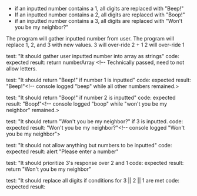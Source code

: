 * if an inputted number contains a 1, all digits are replaced with "Beep!"
* If an inputted number contains a 2, all digits are replaced with "Boop!"
* if an inputted number contains a 3, all digits are replaced with "Won't you be my neighbor?"


The program will gather inputted number from user. <!--- parseInt(inputNumber) --->
The program will replace 1, 2, and 3 with new values.
3 will over-ride 2 + 1
2 will over-ride 1


test: "It should gather user inputted number into array as strings"
code:
expected result: return numberArray <!-- Technically passed, need to not allow letters.



test: "It should return "Beep!" if number 1 is inputted"
code:
expected result: "Beep!"<!-- console logged "beep" while all other numbers remained.>

test: "It should return "Boop!" if number 2 is inputted"
code:
expected result: "Boop!"<!-- console logged "boop" while "won't you be my neighbor" remained.>

test: "It should return "Won't you be my neighbor?" if 3 is inputted.
code:
expected result: "Won't you be my neighbor?"<!-- console logged "Won't you be my neighbor">

test: "It should not allow anything but numbers to be inputted"
code:
expected result: alert "Please enter a number"

test: "It should prioritize 3's response over 2 and 1
code:
expected result: return "Won't you be my neighbor"

test: "It should replace all digits if conditions for 3 || 2 || 1 are met
code:
expected result: 


